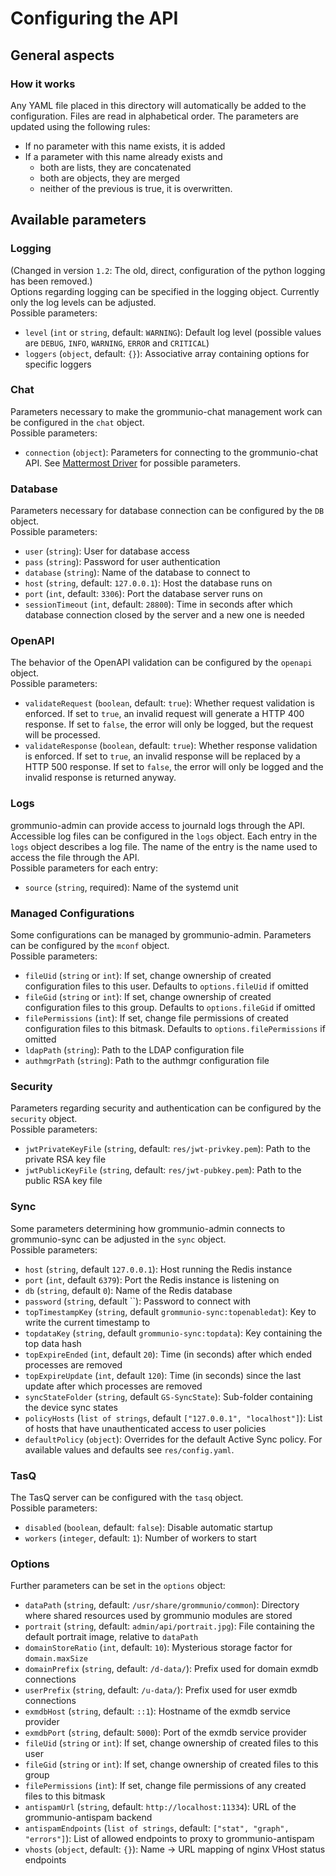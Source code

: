 # Configuring the API #
## General aspects ##
### How it works ###
Any YAML file placed in this directory will automatically be added to the configuration.
Files are read in alphabetical order. The parameters are updated using the following rules:
- If no parameter with this name exists, it is added
- If a parameter with this name already exists and
    - both are lists, they are concatenated
    - both are objects, they are merged
    - neither of the previous is true, it is overwritten.

## Available parameters ##
### Logging ###
(Changed in version `1.2`: The old, direct, configuration of the python logging has been removed.)  
Options regarding logging can be specified in the logging object. Currently only the log levels can be adjusted.  
Possible parameters:
- `level` (`int` or `string`, default: `WARNING`): Default log level (possible values are `DEBUG`, `INFO`, `WARNING`, `ERROR` and `CRITICAL`)
- `loggers` (`object`, default: `{}`): Associative array containing options for specific loggers

### Chat ###
Parameters necessary to make the grommunio-chat management work can be configured in the `chat` object.  
Possible parameters:
- `connection` (`object`): Parameters for connecting to the grommunio-chat API. See [Mattermost Driver](https://pypi.org/project/mattermostdriver/) for possible parameters.

### Database ###
Parameters necessary for database connection can be configured by the `DB` object.  
Possible parameters:
- `user` (`string`): User for database access
- `pass` (`string`): Password for user authentication
- `database` (`string`): Name of the database to connect to
- `host` (`string`, default: `127.0.0.1`): Host the database runs on
- `port` (`int`, default: `3306`): Port the database server runs on
- `sessionTimeout` (`int`, default: `28800`): Time in seconds after which database connection closed by the server and a new one is needed

### OpenAPI ###
The behavior of the OpenAPI validation can be configured by the `openapi` object.  
Possible parameters:
- `validateRequest` (`boolean`, default: `true`): Whether request validation is enforced. If set to `true`, an invalid request will generate a HTTP 400 response. If set to `false`, the error will only be logged, but the request will be processed.
- `validateResponse` (`boolean`, default: `true`): Whether response validation is enforced. If set to `true`, an invalid response will be replaced by a HTTP 500 response. If set to `false`, the error will only be logged and the invalid response is returned anyway.

### Logs ###
grommunio-admin can provide access to journald logs through the API. Accessible log files can be configured in the `logs` object.
Each entry in the `logs` object describes a log file. The name of the entry is the name used to access the file through the API.  
Possible parameters for each entry:
- `source` (`string`, required): Name of the systemd unit  

### Managed Configurations ###
Some configurations can be managed by grommunio-admin. Parameters can be configured by the `mconf` object.  
Possible parameters:
- `fileUid` (`string` or `int`): If set, change ownership of created configuration files to this user. Defaults to `options.fileUid` if omitted
- `fileGid` (`string` or `int`): If set, change ownership of created configuration files to this group. Defaults to `options.fileGid` if omitted
- `filePermissions` (`int`): If set, change file permissions of created configuration files to this bitmask. Defaults to `options.filePermissions` if omitted
- `ldapPath` (`string`): Path to the LDAP configuration file
- `authmgrPath` (`string`): Path to the authmgr configuration file

### Security ###
Parameters regarding security and authentication can be configured by the `security` object.  
Possible parameters:
- `jwtPrivateKeyFile` (`string`, default: `res/jwt-privkey.pem`): Path to the private RSA key file
- `jwtPublicKeyFile` (`string`, default: `res/jwt-pubkey.pem`): Path to the public RSA key file

### Sync ###
Some parameters determining how grommunio-admin connects to grommunio-sync can be adjusted in the `sync` object.  
Possible parameters:
- `host` (`string`, default `127.0.0.1`): Host running the Redis instance
- `port` (`int`, default `6379`): Port the Redis instance is listening on
- `db` (`string`, default `0`): Name of the Redis database
- `password` (`string`, default ``): Password to connect with
- `topTimestampKey` (`string`, default `grommunio-sync:topenabledat`): Key to write the current timestamp to
- `topdataKey` (`string`, default `grommunio-sync:topdata`): Key containing the top data hash
- `topExpireEnded` (`int`, default `20`): Time (in seconds) after which ended processes are removed
- `topExpireUpdate` (`int`, default `120`): Time (in seconds) since the last update after which processes are removed
- `syncStateFolder` (`string`, default `GS-SyncState`): Sub-folder containing the device sync states
- `policyHosts` (`list of strings`, default `["127.0.0.1", "localhost"]`): List of hosts that have unauthenticated access to user policies
- `defaultPolicy` (`object`): Overrides for the default Active Sync policy. For available values and defaults see `res/config.yaml`.

### TasQ ###
The TasQ server can be configured with the `tasq` object.  
Possible parameters:
- `disabled` (`boolean`, default: `false`): Disable automatic startup
- `workers` (`integer`, default: `1`): Number of workers to start

### Options ###
Further parameters can be set in the `options` object:  
- `dataPath` (`string`, default: `/usr/share/grommunio/common`): Directory where shared resources used by grommunio modules are stored
- `portrait` (`string`, default: `admin/api/portrait.jpg`): File containing the default portrait image, relative to `dataPath`
- `domainStoreRatio` (`int`, default: `10`): Mysterious storage factor for `domain.maxSize`
- `domainPrefix` (`string`, default: `/d-data/`): Prefix used for domain exmdb connections
- `userPrefix` (`string`, default: `/u-data/`): Prefix used for user exmdb connections
- `exmdbHost` (`string`, default: `::1`): Hostname of the exmdb service provider
- `exmdbPort` (`string`, default: `5000`): Port of the exmdb service provider
- `fileUid` (`string` or `int`): If set, change ownership of created files to this user
- `fileGid` (`string` or `int`): If set, change ownership of created files to this group
- `filePermissions` (`int`): If set, change file permissions of any created files to this bitmask
- `antispamUrl` (`string`, default: `http://localhost:11334`): URL of the grommunio-antispam backend
- `antispamEndpoints` (`list of strings`, default: `["stat", "graph", "errors"]`): List of allowed endpoints to proxy to grommunio-antispam
- `vhosts` (`object`, default: `{}`): Name -> URL mapping of nginx VHost status endpoints

